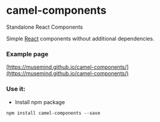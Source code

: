 # camel-components
Standalone React Components

Simple [React](https://facebook.github.io/react/) components without additional dependencies.

### Example page
[https://musemind.github.io/camel-components/](https://musemind.github.io/camel-components/)

### Use it:

* Install npm package

```
npm install camel-components --save
```